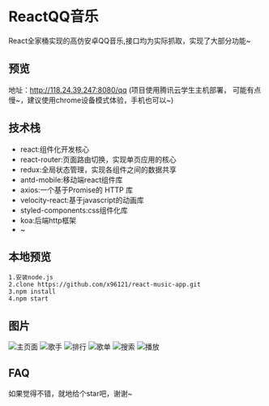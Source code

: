# ReactQQ音乐
React全家桶实现的高仿安卓QQ音乐,接口均为实际抓取，实现了大部分功能~

## 预览
地址：http://118.24.39.247:8080/qq (项目使用腾讯云学生主机部署， 可能有点慢~，建议使用chrome设备模式体验，手机也可以~)

## 技术栈
* react:组件化开发核心
* react-router:页面路由切换，实现单页应用的核心
* redux:全局状态管理，实现各组件之间的数据共享
* antd-mobile:移动端react组件库
* axios:一个基于Promise的 HTTP 库
* velocity-react:基于javascript的动画库
* styled-components:css组件化库
* koa:后端http框架
* ~


## 本地预览
    1.安装node.js
    2.clone https://github.com/x96121/react-music-app.git
    3.npm install
    4.npm start

## 图片
![主页面](https://raw.githubusercontent.com/x96121/react-music-app/master/src/assets/img/%E4%B8%BB%E9%A1%B5%E9%9D%A2.gif)
![歌手](https://raw.githubusercontent.com/x96121/react-music-app/master/src/assets/img/%E6%AD%8C%E6%89%8B.gif)
![排行](https://raw.githubusercontent.com/x96121/react-music-app/master/src/assets/img/%E6%8E%92%E8%A1%8C.gif)
![歌单](https://raw.githubusercontent.com/x96121/react-music-app/master/src/assets/img/%E5%88%86%E7%B1%BB%E6%AD%8C%E5%8D%95.gif)
![搜索](https://raw.githubusercontent.com/x96121/react-music-app/master/src/assets/img/%E6%90%9C%E7%B4%A2.gif)
![播放](https://raw.githubusercontent.com/x96121/react-music-app/master/src/assets/img/%E6%92%AD%E6%94%BE.gif)


## FAQ
如果觉得不错，就地给个star吧，谢谢~
